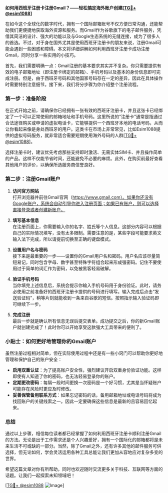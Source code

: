 **如何用西班牙注册卡注册Gmail？——轻松搞定海外账户创建[[TG💪+ @esim1088](https://t.me/s/esim1088)]**

在如今这个全球化的数字时代，拥有一个国际邮箱账号不仅方便日常沟通，还能帮助我们更便捷地获取海外资源和服务。而Gmail作为谷歌旗下的电子邮件服务，凭借其简洁的设计、强大的功能以及与Google生态系统的无缝连接，成为了很多人的首选。不过，对于身在国外尤其是使用西班牙注册卡的朋友来说，注册Gmail可能会遇到一些困惑和障碍。本文将详细讲解如何利用西班牙注册卡成功注册Gmail，同时分享一些实用的小技巧。

首先，我们需要明确一点：Gmail注册的基本要求其实并不复杂。你只需要提供有效的电子邮箱地址（即注册卡绑定的邮箱）、手机号码以及基本的身份信息即可完成注册。但是，由于西班牙号码和其他国家号码存在一定的差异，因此在具体操作时需要特别注意细节。接下来，我们将分步骤为你介绍整个注册流程。

### 第一步：准备阶段

在正式开始之前，请确保你已经拥有一张有效的西班牙注册卡，并且这张卡已经绑定了一个可以正常使用的邮箱地址和手机号码。这里所说的“注册卡”通常是指通过合法途径购买或申请的虚拟电话卡，它能够提供一个西班牙本地的电话号码，从而让你看起来像是身处西班牙的用户。这类卡在市场上非常常见，比如Esim1088提供的虚拟号码服务，就非常适合需要短期使用海外号码的人群[[TG💪+ @esim1088](https://t.me/s/esim1088)]。

选择注册卡时，建议优先考虑那些支持即时激活、无需实体SIM卡、并且操作简单的产品。这样不仅能节省时间，还能避免不必要的麻烦。此外，在购买前最好查看其他用户的评价，以确保所选服务商信誉良好。

### 第二步：注册Gmail账户

1. **访问官方网站**  
   打开浏览器并前往Gmail官网（https://www.gmail.com）。如果你还没有Google账户，系统会自动引导你进入注册页面；如果已有账户，则可以选择直接登录或者创建新账户。

2. **填写基本信息**  
   在注册页面上，你需要输入你的名字、姓氏等个人信息。这部分内容可以根据自己的实际情况填写，没有太多限制。需要注意的是，某些字段可能要求英文输入法下完成，所以请提前切换至正确的键盘模式。

3. **设置用户名与密码**  
   接下来是最重要的一步——设置你的Gmail用户名和密码。用户名应该尽量简短易记，同时包含字母、数字甚至特殊字符组合起来形成强密码。记住不要使用过于简单的词汇作为密码，以免被黑客轻易破解。

4. **验证手机号码**  
   当你填完上述信息后，系统会提示你输入手机号码用于身份验证。此时，请务必使用之前准备好的西班牙注册卡提供的号码进行填写。输入完成后点击“发送验证码”，稍等片刻就能收到一条来自谷歌的短信。按照指示输入验证码即可继续下一步。

5. **完成注册**  
   最后一步就是确认所有信息无误后提交表单。成功提交之后，你的新Gmail账户就创建完成了！此时你可以开始享受这款强大工具带来的便利了。

### 小贴士：如何更好地管理你的Gmail账户

虽然注册过程相对简单，但在实际使用过程中还是有一些小窍门可以帮助你更好地管理和保护自己的账户安全：

- **启用双重认证**：为了提高账户安全性，强烈建议开启双重身份验证功能。这样即使有人知道了你的密码，也无法轻易登录你的账户。
- **定期更改密码**：每隔一段时间更换一次密码是一个好习惯，尤其是当怀疑账户可能存在风险时更应及时修改。
- **妥善保管备用联系方式**：如果忘记密码的话，备用邮箱地址或电话号码将成为找回账户的关键线索之一。因此一定要确保这些信息是最新的且容易回忆起来。

### 总结

通过以上步骤，相信每位读者都已经掌握了如何利用西班牙注册卡顺利注册Gmail的方法。无论是出于工作需求还是个人兴趣爱好，拥有一个国际化的邮箱都将是未来生活不可或缺的一部分。当然，除了Gmail之外，还有许多其他的邮件服务可供选择，但无论如何，学会灵活运用各种工具总能让我们更加从容地应对复杂多变的世界。

希望这篇文章对你有所帮助，同时也欢迎随时交流更多关于科技、互联网等方面的话题。让我们一起探索未知领域吧！

[[TG💪+ @esim1088](https://t.me/s/esim1088) ![Image](https://i.postimg.cc/4NQfJmqS/Snipaste-2025-05-13-00-14-12.png)]